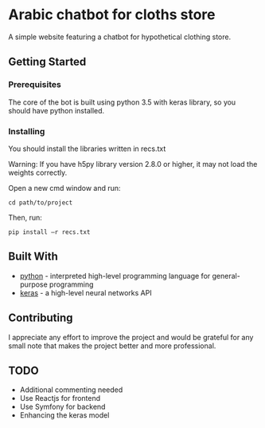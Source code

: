 # Arabic chatbot for cloths store

A simple website featuring a chatbot for hypothetical clothing store.

## Getting Started

### Prerequisites

The core of the bot is built using python 3.5 with keras library, so you should have python installed.

### Installing

You should install the libraries written in recs.txt

Warning: If you have h5py library version 2.8.0 or higher, it may not load the weights correctly.

Open a new cmd window and run:

```
cd path/to/project
```

Then, run:

```
pip install –r recs.txt
```

## Built With

* [python]( https://www.python.org/) - interpreted high-level programming language for general-purpose programming
* [keras]( https://keras.io/) - a high-level neural networks API

## Contributing

I appreciate any effort to improve the project and would be grateful for any small note that makes the project better and more professional.

## TODO

* Additional commenting needed
* Use Reactjs for frontend
* Use Symfony for backend
* Enhancing the keras model
